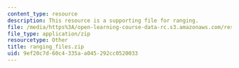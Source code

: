 ```yaml
---
content_type: resource
description: This resource is a supporting file for ranging.
file: /media/https%3A/open-learning-course-data-rc.s3.amazonaws.com/res-ll-003-build-a-small-radar-system-capable-of-sensing-range-doppler-and-synthetic-aperture-radar-imaging-january-iap-2011/9ef20c7d60c4335aa045292cc0520033_ranging_files.zip
file_type: application/zip
resourcetype: Other
title: ranging_files.zip
uid: 9ef20c7d-60c4-335a-a045-292cc0520033
---
```

